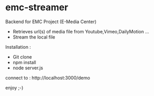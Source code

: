 # emc-streamer

Backend for EMC Project (E-Media Center)
- Retrieves url(s) of media file from Youtube,Vimeo,DailyMotion ...
- Stream the local file


Installation :

- Git clone
- npm install
- node server.js

connect to : http://localhost:3000/demo

enjoy ;-)
